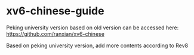 # xv6-chinese-guide
Peking university version based on old version can be accessed here:
https://github.com/ranxian/xv6-chinese

Based on peking university version, add more contents according to Rev8
